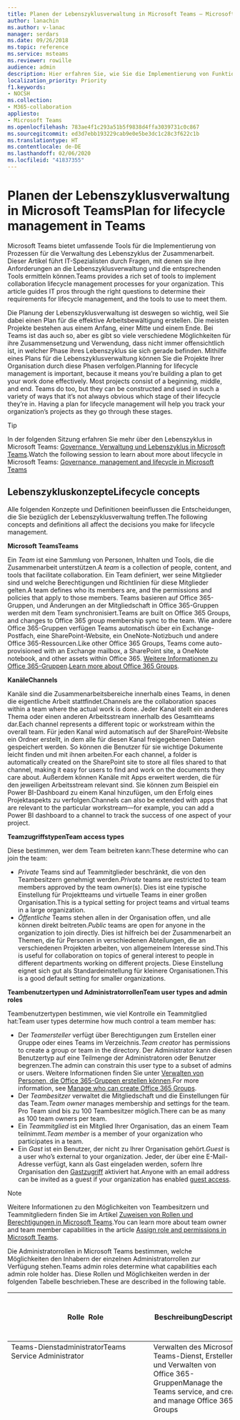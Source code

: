 ```yaml
---
title: Planen der Lebenszyklusverwaltung in Microsoft Teams – Microsoft Teams
author: lanachin
ms.author: v-lanac
manager: serdars
ms.date: 09/26/2018
ms.topic: reference
ms.service: msteams
ms.reviewer: rowille
audience: admin
description: Hier erfahren Sie, wie Sie die Implementierung von Funktionen für die Lebenszyklusverwaltung in Microsoft Teams planen.
localization_priority: Priority
f1.keywords:
- NOCSH
ms.collection:
- M365-collaboration
appliesto:
- Microsoft Teams
ms.openlocfilehash: 783ae4f1c293a51b5f9838d4ffa3039731c0c867
ms.sourcegitcommit: ed3d7ebb193229cab9e0e5be3dc1c28c3f622c1b
ms.translationtype: HT
ms.contentlocale: de-DE
ms.lasthandoff: 02/06/2020
ms.locfileid: "41837355"
---
```

# <a name="plan-for-lifecycle-management-in-teams"></a><span data-ttu-id="34244-103">Planen der Lebenszyklusverwaltung in Microsoft Teams</span><span class="sxs-lookup"><span data-stu-id="34244-103">Plan for lifecycle management in Teams</span></span>

<span data-ttu-id="34244-p101">Microsoft Teams bietet umfassende Tools für die Implementierung von Prozessen für die Verwaltung des Lebenszyklus der Zusammenarbeit. Dieser Artikel führt IT-Spezialisten durch Fragen, mit denen sie ihre Anforderungen an die Lebenszyklusverwaltung und die entsprechenden Tools ermitteln können.</span><span class="sxs-lookup"><span data-stu-id="34244-p101">Teams provides a rich set of tools to implement collaboration lifecycle management processes for your organization. This article guides IT pros through the right questions to determine their requirements for lifecycle management, and the tools to use to meet them.</span></span> 

<span data-ttu-id="34244-p102">Die Planung der Lebenszyklusverwaltung ist deswegen so wichtig, weil Sie dabei einen Plan für die effektive Arbeitsbewältigung erstellen. Die meisten Projekte bestehen aus einem Anfang, einer Mitte und einem Ende. Bei Teams ist das auch so, aber es gibt so viele verschiedene Möglichkeiten für ihre Zusammensetzung und Verwendung, dass nicht immer offensichtlich ist, in welcher Phase ihres Lebenszyklus sie sich gerade befinden. Mithilfe eines Plans für die Lebenszyklusverwaltung können Sie die Projekte Ihrer Organisation durch diese Phasen verfolgen.</span><span class="sxs-lookup"><span data-stu-id="34244-p102">Planning for lifecycle management is important, because it means you’re building a plan to get your work done effectively. Most projects consist of a beginning, middle, and end. Teams do too, but they can be constructed and used in such a variety of ways that it’s not always obvious which stage of their lifecycle they’re in. Having a plan for lifecycle management will help you track your organization’s projects as they go through these stages.</span></span>

> [!Tip]
> <span data-ttu-id="34244-110">In der folgenden Sitzung erfahren Sie mehr über den Lebenszyklus in Microsoft Teams: [Governance, Verwaltung und Lebenszyklus in Microsoft Teams](https://aka.ms/teams-governance).</span><span class="sxs-lookup"><span data-stu-id="34244-110">Watch the following session to learn about more about lifecycle in Microsoft Teams: [Governance, management and lifecycle in Microsoft Teams](https://aka.ms/teams-governance)</span></span>


## <a name="lifecycle-concepts"></a><span data-ttu-id="34244-111">Lebenszykluskonzepte</span><span class="sxs-lookup"><span data-stu-id="34244-111">Lifecycle concepts</span></span>

<span data-ttu-id="34244-112">Alle folgenden Konzepte und Definitionen beeinflussen die Entscheidungen, die Sie bezüglich der Lebenszyklusverwaltung treffen.</span><span class="sxs-lookup"><span data-stu-id="34244-112">The following concepts and definitions all affect the decisions you make for lifecycle management.</span></span>

<span data-ttu-id="34244-113">**Microsoft Teams**</span><span class="sxs-lookup"><span data-stu-id="34244-113">**Teams**</span></span>

<span data-ttu-id="34244-114">Ein _Team_ ist eine Sammlung von Personen, Inhalten und Tools, die die Zusammenarbeit unterstützen.</span><span class="sxs-lookup"><span data-stu-id="34244-114">A _team_ is a collection of people, content, and tools that facilitate collaboration.</span></span> <span data-ttu-id="34244-115">Ein Team definiert, wer seine Mitglieder sind und welche Berechtigungen und Richtlinien für diese Mitglieder gelten.</span><span class="sxs-lookup"><span data-stu-id="34244-115">A team defines who its members are, and the permissions and policies that apply to those members.</span></span> <span data-ttu-id="34244-116">Teams basieren auf Office 365-Gruppen, und Änderungen an der Mitgliedschaft in Office 365-Gruppen werden mit dem Team synchronisiert.</span><span class="sxs-lookup"><span data-stu-id="34244-116">Teams are built on Office 365 Groups, and changes to Office 365 group membership sync to the team.</span></span> <span data-ttu-id="34244-117">Wie andere Office 365-Gruppen verfügen Teams automatisch über ein Exchange-Postfach, eine SharePoint-Website, ein OneNote-Notizbuch und andere Office 365-Ressourcen.</span><span class="sxs-lookup"><span data-stu-id="34244-117">Like other Office 365 Groups, Teams come auto-provisioned with an Exchange mailbox, a SharePoint site, a OneNote notebook, and other assets within Office 365.</span></span> <span data-ttu-id="34244-118">[Weitere Informationen zu Office 365-Gruppen](https://support.office.com/article/Learn-about-Office-365-groups-b565caa1-5c40-40ef-9915-60fdb2d97fa2).</span><span class="sxs-lookup"><span data-stu-id="34244-118">[Learn more about Office 365 Groups](https://support.office.com/article/Learn-about-Office-365-groups-b565caa1-5c40-40ef-9915-60fdb2d97fa2).</span></span>

<span data-ttu-id="34244-119">**Kanäle**</span><span class="sxs-lookup"><span data-stu-id="34244-119">**Channels**</span></span>

<span data-ttu-id="34244-120">Kanäle sind die Zusammenarbeitsbereiche innerhalb eines Teams, in denen die eigentliche Arbeit stattfindet.</span><span class="sxs-lookup"><span data-stu-id="34244-120">Channels are the collaboration spaces within a team where the actual work is done.</span></span> <span data-ttu-id="34244-121">Jeder Kanal stellt ein anderes Thema oder einen anderen Arbeitsstream innerhalb des Gesamtteams dar.</span><span class="sxs-lookup"><span data-stu-id="34244-121">Each channel represents a different topic or workstream within the overall team.</span></span> <span data-ttu-id="34244-122">Für jeden Kanal wird automatisch auf der SharePoint-Website ein Ordner erstellt, in dem alle für diesen Kanal freigegebenen Dateien gespeichert werden. So können die Benutzer für sie wichtige Dokumente leicht finden und mit ihnen arbeiten.</span><span class="sxs-lookup"><span data-stu-id="34244-122">For each channel, a folder is automatically created on the SharePoint site to store all files shared to that channel, making it easy for users to find and work on the documents they care about.</span></span> <span data-ttu-id="34244-123">Außerdem können Kanäle mit Apps erweitert werden, die für den jeweiligen Arbeitsstream relevant sind. Sie können zum Beispiel ein Power BI-Dashboard zu einem Kanal hinzufügen, um den Erfolg eines Projektaspekts zu verfolgen.</span><span class="sxs-lookup"><span data-stu-id="34244-123">Channels can also be extended with apps that are relevant to the particular workstream—for example, you can add a Power BI dashboard to a channel to track the success of one aspect of your project.</span></span>

<span data-ttu-id="34244-124">**Teamzugriffstypen**</span><span class="sxs-lookup"><span data-stu-id="34244-124">**Team access types**</span></span>

<span data-ttu-id="34244-125">Diese bestimmen, wer dem Team beitreten kann:</span><span class="sxs-lookup"><span data-stu-id="34244-125">These determine who can join the team:</span></span>

-   <span data-ttu-id="34244-126">_Private_ Teams sind auf Teammitglieder beschränkt, die von den Teambesitzern genehmigt werden.</span><span class="sxs-lookup"><span data-stu-id="34244-126">_Private_ teams are restricted to team members approved by the team owner(s).</span></span> <span data-ttu-id="34244-127">Dies ist eine typische Einstellung für Projektteams und virtuelle Teams in einer großen Organisation.</span><span class="sxs-lookup"><span data-stu-id="34244-127">This is a typical setting for project teams and virtual teams in a large organization.</span></span>
-   <span data-ttu-id="34244-128">_Öffentliche_ Teams stehen allen in der Organisation offen, und alle können direkt beitreten.</span><span class="sxs-lookup"><span data-stu-id="34244-128">_Public_ teams are open for anyone in the organization to join directly.</span></span> <span data-ttu-id="34244-129">Dies ist hilfreich bei der Zusammenarbeit an Themen, die für Personen in verschiedenen Abteilungen, die an verschiedenen Projekten arbeiten, von allgemeinem Interesse sind.</span><span class="sxs-lookup"><span data-stu-id="34244-129">This is useful for collaboration on topics of general interest to people in different departments working on different projects.</span></span> <span data-ttu-id="34244-130">Diese Einstellung eignet sich gut als Standardeinstellung für kleinere Organisationen.</span><span class="sxs-lookup"><span data-stu-id="34244-130">This is a good default setting for smaller organizations.</span></span>

<span data-ttu-id="34244-131">**Teambenutzertypen und Administratorrollen**</span><span class="sxs-lookup"><span data-stu-id="34244-131">**Team user types and admin roles**</span></span> 

<span data-ttu-id="34244-132">Teambenutzertypen bestimmen, wie viel Kontrolle ein Teammitglied hat:</span><span class="sxs-lookup"><span data-stu-id="34244-132">Team user types determine how much control a team member has:</span></span>

-   <span data-ttu-id="34244-133">Der _Teamersteller_ verfügt über Berechtigungen zum Erstellen einer Gruppe oder eines Teams im Verzeichnis.</span><span class="sxs-lookup"><span data-stu-id="34244-133">_Team creator_ has permissions to create a group or team in the directory.</span></span> <span data-ttu-id="34244-134">Der Administrator kann diesen Benutzertyp auf eine Teilmenge der Administratoren oder Benutzer begrenzen.</span><span class="sxs-lookup"><span data-stu-id="34244-134">The admin can constrain this user type to a subset of admins or users.</span></span> <span data-ttu-id="34244-135">Weitere Informationen finden Sie unter [Verwalten von Personen, die Office 365-Gruppen erstellen können](https://support.office.com/article/Manage-who-can-create-Office-365-Groups-4c46c8cb-17d0-44b5-9776-005fced8e618).</span><span class="sxs-lookup"><span data-stu-id="34244-135">For more information, see [Manage who can create Office 365 Groups](https://support.office.com/article/Manage-who-can-create-Office-365-Groups-4c46c8cb-17d0-44b5-9776-005fced8e618).</span></span> 
-   <span data-ttu-id="34244-136">Der _Teambesitzer_ verwaltet die Mitgliedschaft und die Einstellungen für das Team.</span><span class="sxs-lookup"><span data-stu-id="34244-136">_Team owner_ manages membership and settings for the team.</span></span> <span data-ttu-id="34244-137">Pro Team sind bis zu 100 Teambesitzer möglich.</span><span class="sxs-lookup"><span data-stu-id="34244-137">There can be as many as 100 team owners per team.</span></span>
-   <span data-ttu-id="34244-138">Ein _Teammitglied_ ist ein Mitglied Ihrer Organisation, das an einem Team teilnimmt.</span><span class="sxs-lookup"><span data-stu-id="34244-138">_Team member_ is a member of your organization who participates in a team.</span></span>
-   <span data-ttu-id="34244-139">Ein _Gast_ ist ein Benutzer, der nicht zu Ihrer Organisation gehört.</span><span class="sxs-lookup"><span data-stu-id="34244-139">_Guest_ is a user who’s external to your organization.</span></span> <span data-ttu-id="34244-140">Jeder, der über eine E-Mail-Adresse verfügt, kann als Gast eingeladen werden, sofern Ihre Organisation den [Gastzugriff](guest-access.md) aktiviert hat.</span><span class="sxs-lookup"><span data-stu-id="34244-140">Anyone with an email address can be invited as a guest if your organization has enabled [guest access](guest-access.md).</span></span>

> [!Note]
> <span data-ttu-id="34244-141">Weitere Informationen zu den Möglichkeiten von Teambesitzern und Teammitgliedern finden Sie im Artikel [Zuweisen von Rollen und Berechtigungen in Microsoft Teams](assign-roles-permissions.md).</span><span class="sxs-lookup"><span data-stu-id="34244-141">You can learn more about team owner and team member capabilities in the article [Assign role and permissions in Microsoft Teams](assign-roles-permissions.md).</span></span>

<span data-ttu-id="34244-142">Die Administratorrollen in Microsoft Teams bestimmen, welche Möglichkeiten den Inhabern der einzelnen Administratorrollen zur Verfügung stehen.</span><span class="sxs-lookup"><span data-stu-id="34244-142">Teams admin roles determine what capabilities each admin role holder has.</span></span> <span data-ttu-id="34244-143">Diese Rollen und Möglichkeiten werden in der folgenden Tabelle beschrieben.</span><span class="sxs-lookup"><span data-stu-id="34244-143">These are described in the following table.</span></span>

<table>
 <thead>
  <tr>
    <th width="0.5%"></th>
    <th width="15.5%"><span data-ttu-id="34244-144">Rolle&nbsp;&nbsp;</span><span class="sxs-lookup"><span data-stu-id="34244-144">Role&nbsp;&nbsp;</span></span></th>
    <th width="25%"><span data-ttu-id="34244-145">Beschreibung</span><span class="sxs-lookup"><span data-stu-id="34244-145">Description</span></span></th>
    <th width="60%"><span data-ttu-id="34244-146">Kann die folgenden Tasks ausführen und Tools wie beschrieben verwenden</span><span class="sxs-lookup"><span data-stu-id="34244-146">Can do the following tasks, using tools as noted</span></span></th>
  </tr>
</thead>
<tbody>
   <tr>
    <td valign="top" colspan="2"><span data-ttu-id="34244-147">Teams-Dienstadministrator</span><span class="sxs-lookup"><span data-stu-id="34244-147">Teams Service Administrator</span></span></td>
    <td valign="top"><span data-ttu-id="34244-148">Verwalten des Microsoft Teams-Dienst, Erstellen und Verwalten von Office 365-Gruppen</span><span class="sxs-lookup"><span data-stu-id="34244-148">Manage the Teams service, and create and manage Office 365 Groups</span></span></td>
    <td valign="top"><span data-ttu-id="34244-149">Verwalten von Besprechungen einschließlich Besprechungsrichtlinien, Konfigurationen und Konferenzbrücken<sup>1</sup></span><span class="sxs-lookup"><span data-stu-id="34244-149">Manage meetings, including meeting policies, configurations, and conference bridges<sup>1</sup></span></span><br><br><span data-ttu-id="34244-150">Verwalten der VoIP-Funktionen einschließlich Anrufrichtlinien, Telefonnummernbestand und -zuweisung, Anrufwarteschleifen und automatischen Telefonzentralen<sup>1</sup></span><span class="sxs-lookup"><span data-stu-id="34244-150">Manage voice, including calling policies, phone number inventory and assignment, call queues, and auto attendants<sup>1</sup></span></span><br><br><span data-ttu-id="34244-151">Verwalten von Messaging einschließlich Messagingrichtlinien<sup>1</sup></span><span class="sxs-lookup"><span data-stu-id="34244-151">Manage messaging, including messaging policies<sup>1</sup></span></span><br><br><span data-ttu-id="34244-152">Verwalten aller organisationsweiten Einstellungen einschließlich Partnerverbund, Microsoft Teams-Upgrade und Einstellungen des Microsoft Teams-Clients<sup>1</sup></span><span class="sxs-lookup"><span data-stu-id="34244-152">Manage all org-wide settings, including federation, Teams upgrade, and Teams client settings<sup>1</sup></span></span><br><br><span data-ttu-id="34244-153">Verwalten der Teams in der Organisation und der zugehörigen Einstellungen einschließlich der Mitgliedschaft<sup>2</sup></span><span class="sxs-lookup"><span data-stu-id="34244-153">Manage the teams in the organization and their associated settings, including membership<sup>2</sup></span></span><br><br><span data-ttu-id="34244-154">Anzeigen von Benutzerprofilseiten und Ausführen einer Problembehandlung für Probleme von Benutzern mit der Anrufqualität mithilfe erweiterter Problembehandlungstools<sup>3</sup></span><span class="sxs-lookup"><span data-stu-id="34244-154">View the user profile page and troubleshoot user call quality problems by using advanced troubleshooting toolset<sup>3</sup></span></span></td>
</tr>
<tr>
<td valign="top" colspan="2"><span data-ttu-id="34244-155">Teams-Kommunikationsadministrator</span><span class="sxs-lookup"><span data-stu-id="34244-155">Teams Communications Administrator</span></span></td>
<td valign="top"><span data-ttu-id="34244-156">Verwalten von Anruf- und Besprechungsfunktionen innerhalb des Microsoft Teams-Diensts</span><span class="sxs-lookup"><span data-stu-id="34244-156">Manage calling and meetings features within the Microsoft Teams service</span></span></td>
<td valign="top"><span data-ttu-id="34244-157">Verwalten von Besprechungen einschließlich Besprechungsrichtlinien, Konfigurationen und Konferenzbrücken<sup>1</sup></span><span class="sxs-lookup"><span data-stu-id="34244-157">Manage meetings, including meeting policies, configurations, and conference bridges<sup>1</sup></span></span><br><br><span data-ttu-id="34244-158">Verwalten der VoIP-Funktionen einschließlich Anrufrichtlinien, Telefonnummernbestand und -zuweisung, Anrufwarteschleifen und automatischen Telefonzentralen<sup>1</sup></span><span class="sxs-lookup"><span data-stu-id="34244-158">Manage voice, including calling policies, phone number inventory and assignment, call queues, and auto attendants<sup>1</sup></span></span><br><br><span data-ttu-id="34244-159">Anzeigen von Benutzerprofilseiten und Ausführen einer Problembehandlung für Probleme von Benutzern mit der Anrufqualität mithilfe erweiterter Problembehandlungstools<sup>1</sup></span><span class="sxs-lookup"><span data-stu-id="34244-159">View user profile page and troubleshoot user call quality problems using advanced troubleshooting toolset<sup>1</sup></span></span></td>
</tr>
<tr>
<td valign="top" colspan="2"><span data-ttu-id="34244-160">Teams-Kommunikationsspezialist</span><span class="sxs-lookup"><span data-stu-id="34244-160">Teams Communications Specialist</span></span></td>
<td valign="top"><span data-ttu-id="34244-161">Ausführen einer Problembehandlung für Kommunikationsprobleme innerhalb von Microsoft Teams mithilfe von Standardtools</span><span class="sxs-lookup"><span data-stu-id="34244-161">Troubleshoot communications issues within Teams by using basic tools</span></span></td>
<td valign="top"><span data-ttu-id="34244-162">Zugreifen auf Benutzerprofilseiten, um mit der Anrufanalyse eine Problembehandlung für Anrufe auszuführen.</span><span class="sxs-lookup"><span data-stu-id="34244-162">Access to the user profile page for troubleshooting calls in Call Analytics.</span></span> <span data-ttu-id="34244-163">Kann nur Benutzerinformationen für den gesuchten Benutzer anzeigen.<sup>3</sup></span><span class="sxs-lookup"><span data-stu-id="34244-163">Can only view user information for the specific user being searched for.<sup>3</sup></span></span></td>
</tr>
<tr>
<td valign="top" colspan="2"><span data-ttu-id="34244-164">Teams-Kommunikationssupporttechniker</span><span class="sxs-lookup"><span data-stu-id="34244-164">Teams Communications Support Engineer</span></span></td>
<td valign="top"><span data-ttu-id="34244-165">Ausführen einer Problembehandlung für Kommunikationsprobleme innerhalb von Microsoft Teams mithilfe erweiterter Tools</span><span class="sxs-lookup"><span data-stu-id="34244-165">Troubleshoot communications issues within Teams by using advanced tools</span></span></td>
<td valign="top"><span data-ttu-id="34244-166">Zugreifen auf Benutzerprofilseiten, um mit der Anrufanalyse eine Problembehandlung für Anrufe auszuführen.</span><span class="sxs-lookup"><span data-stu-id="34244-166">Access to the user profile page for troubleshooting calls in Call Analytics.</span></span> <span data-ttu-id="34244-167">Kann sämtliche Informationen in Anrufdatensätzen anzeigen.<sup>3</sup></span><span class="sxs-lookup"><span data-stu-id="34244-167">Can view the full call record information.<sup>3</sup></span></span></td>
</tr>
<tr>
</tbody>
<tfoot>
<tr><td align="right"><span data-ttu-id="34244-168"><sup>1</sup></span><span class="sxs-lookup"><span data-stu-id="34244-168"><sup>1</sup></span></span></td><td colspan="3"><span data-ttu-id="34244-169"><a href="https://docs.microsoft.com/office365/enterprise/powershell/manage-skype-for-business-online-with-office-365-powershell
">PowerShell – Skype for Business-Modul</a> oder <a href="https://docs.microsoft.com/microsoftteams/manage-teams-skypeforbusiness-admin-center">Admin Center für Microsoft Teams</a></span><span class="sxs-lookup"><span data-stu-id="34244-169"><a href="https://docs.microsoft.com/office365/enterprise/powershell/manage-skype-for-business-online-with-office-365-powershell
">PowerShell—Skype for Business module</a> or <a href="https://docs.microsoft.com/microsoftteams/manage-teams-skypeforbusiness-admin-center">Microsoft Teams admin center</a></span></span></td></tr>
<tr><td align="right"><span data-ttu-id="34244-170"><sup>2</sup></span><span class="sxs-lookup"><span data-stu-id="34244-170"><sup>2</sup></span></span></td><td colspan="3"><span data-ttu-id="34244-171"><a href="https://www.powershellgallery.com/packages/MicrosoftTeams/0.9.3">PowerShell – Microsoft Teams-Modul</a> oder <a href="https://docs.microsoft.com/microsoftteams/manage-teams-skypeforbusiness-admin-center">Admin Center für Microsoft Teams</a></span><span class="sxs-lookup"><span data-stu-id="34244-171"><a href="https://www.powershellgallery.com/packages/MicrosoftTeams/0.9.3">PowerShell—Microsoft Teams module</a> or <a href="https://docs.microsoft.com/microsoftteams/manage-teams-skypeforbusiness-admin-center">Microsoft Teams admin center</a></span></span></td></tr>
<tr><td align="right"><span data-ttu-id="34244-172"><sup>3</sup></span><span class="sxs-lookup"><span data-stu-id="34244-172"><sup>3</sup></span></span></td><td colspan="3"><span data-ttu-id="34244-173">Nur <a href="https://docs.microsoft.com/microsoftteams/manage-teams-skypeforbusiness-admin-center">Admin Center für Microsoft Teams</a></span><span class="sxs-lookup"><span data-stu-id="34244-173"><a href="https://docs.microsoft.com/microsoftteams/manage-teams-skypeforbusiness-admin-center">Microsoft Teams admin center</a> only</span></span></td>
</tr>
</tfoot>
</table>


## <a name="it-decisions-to-make-before-getting-started"></a><span data-ttu-id="34244-174">Im Vorfeld zu treffende IT-Entscheidungen</span><span class="sxs-lookup"><span data-stu-id="34244-174">IT decisions to make before getting started</span></span>

<span data-ttu-id="34244-175">Bevor Sie Microsoft Teams in Ihrer Organisation einführen, sollten Sie Governancerichtlinien implementieren, die die Organisation für notwendig befunden hat.</span><span class="sxs-lookup"><span data-stu-id="34244-175">Before you roll Teams out to your organization, implement any governance policies that your organization has decided it requires.</span></span> <span data-ttu-id="34244-176">Dazu können Dinge gehören wie Benennungskonventionen, Ablaufrichtlinien, Aufbewahrungsrichtlinien und vieles mehr.</span><span class="sxs-lookup"><span data-stu-id="34244-176">These can include items like naming conventions, expiration policies, retention policies, and more.</span></span> <span data-ttu-id="34244-177">Generell ist es viel einfacher, diese Anforderungen zu implementieren, bevor Sie die Bereitstellung für die gesamte Organisation skalieren.</span><span class="sxs-lookup"><span data-stu-id="34244-177">Generally speaking, it’s much easier to implement these requirements prior to scaling your deployment across your organization.</span></span>

<span data-ttu-id="34244-178">Weitere Informationen finden Sie unter [Planen der Governance in Microsoft Teams](plan-teams-governance.md).</span><span class="sxs-lookup"><span data-stu-id="34244-178">For more information, see [Plan for governance in Teams](plan-teams-governance.md).</span></span>

## <a name="teams-lifecycle-stages"></a><span data-ttu-id="34244-179">Lebenszyklusphasen von Teams</span><span class="sxs-lookup"><span data-stu-id="34244-179">Teams lifecycle stages</span></span>

<span data-ttu-id="34244-180">Allgemein ausgedrückt hat ein Team einen Zweck, der einem Projekt oder der Erreichung eines Ziels entspricht.</span><span class="sxs-lookup"><span data-stu-id="34244-180">Generally speaking, a team has a purpose that’s aligned with a project or accomplishing a goal.</span></span> <span data-ttu-id="34244-181">Auch wenn ein Team auf der Grundlage gemeinsamer Interessen gebildet wurde, wird sich die Teammitgliedschaft wahrscheinlich im Lauf der Zeit ändern. Möglicherweise kommt die Diskussion zum Erliegen, nur um in einem anderen Team auf etwas andere Weise wieder aufzuleben.</span><span class="sxs-lookup"><span data-stu-id="34244-181">Even if a team was formed based on a shared interest, the team membership will probably change over time and the discussion might grow stale—only to surface again in a slightly different way in a different team.</span></span>

<span data-ttu-id="34244-182">Jedes Team hat einen Anfang, das heißt die Phase, in der das Team erstellt wird und die Kanäle eingerichtet werden. Außerdem hat es eine Mitte, das heißt die Phase, in der das Team genutzt wird und die Zusammenarbeit dem Rhythmus des Workflows entspricht. Manchmal gibt es auch ein Ende, das heißt die Phase, in der das Team seinen Zweck erfüllt hat und nicht mehr benötigt wird.</span><span class="sxs-lookup"><span data-stu-id="34244-182">Each team has a beginning, when the team is created and the channels are set up; a middle, when the team is used and collaboration occurs to match the rhythm of the workflow; and—sometimes—an end, when the team has completed its purpose and reached the end of its useful life.</span></span> 

<span data-ttu-id="34244-183">Weitere Informationen finden Sie unter [Verwalten von Teams im Admin Center für Microsoft Teams](manage-teams-in-modern-portal.md).</span><span class="sxs-lookup"><span data-stu-id="34244-183">For more information, see [Manage teams in the Microsoft Teams admin center](manage-teams-in-modern-portal.md).</span></span>

### <a name="stage-1-beginning"></a><span data-ttu-id="34244-184">Phase 1: Anfang</span><span class="sxs-lookup"><span data-stu-id="34244-184">Stage 1: Beginning</span></span>

#### <a name="create-the-team"></a><span data-ttu-id="34244-185">Erstellen des Teams</span><span class="sxs-lookup"><span data-stu-id="34244-185">Create the team</span></span>

<span data-ttu-id="34244-186">Der erste Schritt besteht darin, das Ziel des Teams zu definieren. (Dabei kann es um Geschäftsprozesse, die Organisationsstruktur oder Projekte gehen oder einfach um die Schaffung eines offenen, unstrukturierten Hubs für Zusammenarbeit.)</span><span class="sxs-lookup"><span data-stu-id="34244-186">The first step is to define the goal of the team (which can range from business processes to org structure to projects, or simply creating an open, unstructured collaboration hub).</span></span> <span data-ttu-id="34244-187">Die Definition des Teamziels geht Hand in Hand mit dem Identifizieren der richtigen Personen.</span><span class="sxs-lookup"><span data-stu-id="34244-187">Defining the team goal goes hand in hand with identifying the right people.</span></span> <span data-ttu-id="34244-188">Soweit möglich ist es eine gute Idee, die offene Zusammenarbeit zu fördern, indem Sie eine breite Mitgliedschaft anstreben.</span><span class="sxs-lookup"><span data-stu-id="34244-188">As far as practicable, it’s a good idea to foster open collaboration by aiming for broad membership.</span></span> 

<span data-ttu-id="34244-189">Teambesitzer können Teammitglieder einladen, das Teambild und die Teambeschreibung festlegen sowie Berechtigungen für einzelne Mitglieder festlegen.</span><span class="sxs-lookup"><span data-stu-id="34244-189">Team owners invite team members, set the team picture and description, and can set permissions for individual members.</span></span> 

> [!Tip]
>  <span data-ttu-id="34244-190">Im Idealfall identifizieren Sie mindestens zwei Teambesitzer, um Abwesenheiten oder Umbesetzungen zu berücksichtigen.</span><span class="sxs-lookup"><span data-stu-id="34244-190">It’s optimal to identify at least two team owners, to account for absence or reassignment.</span></span>

#### <a name="team-origins"></a><span data-ttu-id="34244-191">Teamursprünge</span><span class="sxs-lookup"><span data-stu-id="34244-191">Team origins</span></span>

<span data-ttu-id="34244-192">Teams können durch verschiedene Methoden entstehen. Beispiele:</span><span class="sxs-lookup"><span data-stu-id="34244-192">Teams can originate from a variety of methods, including:</span></span>

-   <span data-ttu-id="34244-193">Erstellen Sie das Team von Grund auf.</span><span class="sxs-lookup"><span data-stu-id="34244-193">Create the team from scratch.</span></span> <span data-ttu-id="34244-194">Fügen Sie Mitglieder hinzu, indem Sie einzelne E-Mail-Aliase oder Benutzernamen verwenden oder eine Verteilerliste erweitern.</span><span class="sxs-lookup"><span data-stu-id="34244-194">Add members by using individual email aliases or usernames, or expand a distribution list.</span></span>
-   <span data-ttu-id="34244-195">Erstellen Sie das Team aus einem vorhandenen Team, dessen Kanalkonfiguration und App-Konfigurationen Sie als Vorlage verwenden.</span><span class="sxs-lookup"><span data-stu-id="34244-195">Create the team from an existing team, and use its channel configuration and any app configuration as a template.</span></span> <span data-ttu-id="34244-196">Optional können Sie auch die Mitgliederliste dieses Teams verwenden.</span><span class="sxs-lookup"><span data-stu-id="34244-196">You can optionally also use its membership list.</span></span>
-   <span data-ttu-id="34244-197">Fügen Sie ein Team zu einer vorhandenen Office 365-Gruppe hinzu. Damit erhält das Team auch Zugriff auf das zugehörige Postfach und die entsprechende SharePoint-Website.</span><span class="sxs-lookup"><span data-stu-id="34244-197">Add a team to an existing Office 365 Group, which also gives the team access to its mailbox and SharePoint site.</span></span>
-   <span data-ttu-id="34244-198">Verwenden Sie zum Erstellen von Teams die Teams-APIs für Microsoft Graph oder PowerShell-Cmdlets.</span><span class="sxs-lookup"><span data-stu-id="34244-198">Use the Microsoft Graph Teams APIs or PowerShell cmdlets to create teams.</span></span> <span data-ttu-id="34244-199">Die APIs können programmgesteuert Teams auf der Grundlage von Attributen des globalen Adressbuchs (wie zum Beispiel Region oder Abteilung) oder von Geschäftsprozessen (z. B. Kundenverpflichtungen oder Kurslisten) erstellen.</span><span class="sxs-lookup"><span data-stu-id="34244-199">The APIs can programmatically create teams based on Global Address Book attributes (such as region or department) or business processes (client engagements or classroom rosters, for example).</span></span>

<span data-ttu-id="34244-200">Unter den folgenden Links finden Sie weitere Informationen zum Organisieren Ihrer Teams:</span><span class="sxs-lookup"><span data-stu-id="34244-200">Use these links to get more information about organizing your teams:</span></span>

-   [<span data-ttu-id="34244-201">Bewährte Methoden zum Organisieren von Teams in Microsoft Teams</span><span class="sxs-lookup"><span data-stu-id="34244-201">Best practices for organizing teams in Teams</span></span>](best-practices-organizing.md)
-   [<span data-ttu-id="34244-202">Bereitstellen von Chat, Teams, Kanälen und Apps</span><span class="sxs-lookup"><span data-stu-id="34244-202">Deploy chat, teams, channels, & apps</span></span>](deploy-chat-teams-channels-microsoft-teams-landing-page.md)
-   [<span data-ttu-id="34244-203">Bereitstellen von Besprechungen und Konferenzen</span><span class="sxs-lookup"><span data-stu-id="34244-203">Deploy meetings & conferencing</span></span>](deploy-meetings-microsoft-teams-landing-page.md)
-   [<span data-ttu-id="34244-204">Bereitstellen von Cloud Voice</span><span class="sxs-lookup"><span data-stu-id="34244-204">Deploy cloud voice</span></span>](cloud-voice-landing-page.md)


|    |     |
|-----------|------------|
| ![Ein Symbol mit Entscheidungspunkten](media/audio_conferencing_image7.png) <br/><span data-ttu-id="34244-206">Entscheidungspunkte</span><span class="sxs-lookup"><span data-stu-id="34244-206">Decision points</span></span>|<ul><li><span data-ttu-id="34244-207">Was ist der Zweck des Teams?</span><span class="sxs-lookup"><span data-stu-id="34244-207">What’s the purpose of the team?</span></span></li><li><span data-ttu-id="34244-208">Wer gehört zum Team?</span><span class="sxs-lookup"><span data-stu-id="34244-208">Who belongs on the team?</span></span></li><li><span data-ttu-id="34244-209">Soll das Team privat oder öffentlich sein?</span><span class="sxs-lookup"><span data-stu-id="34244-209">Will the team be private or public?</span></span></li><li><span data-ttu-id="34244-210">Können neue Mitglieder sich selbst hinzufügen, oder werden sie von Teambesitzern hinzugefügt?</span><span class="sxs-lookup"><span data-stu-id="34244-210">Can new members add themselves or do team owners add them?</span></span></li><li><span data-ttu-id="34244-211">Wer soll über Berechtigungen zum Erstellen von Kanälen oder Hinzufügen von Registerkarten, Bots und Connectors verfügen?</span><span class="sxs-lookup"><span data-stu-id="34244-211">Who will have permissions to create channels or add tabs, bots, and connectors?</span></span></li></ul> |
| ![Ein Symbol, das die nächsten Schritte darstellt](media/audio_conferencing_image9.png)<br/><span data-ttu-id="34244-213">Nächste Schritte</span><span class="sxs-lookup"><span data-stu-id="34244-213">Next steps</span></span>|<ul><li><span data-ttu-id="34244-214">Erstellen Sie das Team.</span><span class="sxs-lookup"><span data-stu-id="34244-214">Create the team.</span></span></li><li><span data-ttu-id="34244-215">Planen Sie Kanäle.</span><span class="sxs-lookup"><span data-stu-id="34244-215">Plan for channels.</span></span></li></ul>|


#### <a name="set-up-channels"></a><span data-ttu-id="34244-216">Einrichten von Kanälen</span><span class="sxs-lookup"><span data-stu-id="34244-216">Set up channels</span></span>

<span data-ttu-id="34244-217">Alle Teambesitzer oder Mitglieder mit entsprechenden Berechtigungen können Kanäle in einem Team erstellen.</span><span class="sxs-lookup"><span data-stu-id="34244-217">Any team owner or member with appropriate permissions can create channels in a team.</span></span> <span data-ttu-id="34244-218">Wichtig ist, das Ziel des jeweiligen Kanals zu berücksichtigen. Möglich sind unter anderem die Zusammenarbeit an Projekten, Diskussionen über bestimmte Themen oder Bereiche von gemeinsamem Interesse.</span><span class="sxs-lookup"><span data-stu-id="34244-218">It’s important to consider the goal of each channel—options include collaboration around projects, discussions of topics, or areas of common interest.</span></span> <span data-ttu-id="34244-219">Standardmäßig verfügt jedes Team über den Kanal „Allgemein“. Die meisten Teams benötigen mehr Kanäle, die von Mitgliedern erstellt werden.</span><span class="sxs-lookup"><span data-stu-id="34244-219">By default, every team includes a General channel; most teams need more than this, and members will create additional channels.</span></span> <span data-ttu-id="34244-220">Wahrscheinlich wird die Anzahl der Kanäle organisch wachsen, wenn sich neue Themen oder Projekte ergeben, und möglicherweise entwachsen die Diskussionen dem Kanal, in dem sie begonnen haben.</span><span class="sxs-lookup"><span data-stu-id="34244-220">It’s likely that the set of channels will grow organically as new topics or projects arise, and discussions might outgrow the channel they began in.</span></span>

<span data-ttu-id="34244-221">Der Kanalbesitzer kann das Interesse wecken, indem er eine Willkommensnachricht veröffentlicht, relevante Dokumente in die Registerkarte **Dateien** hochlädt oder Registerkarten zu Connectors im Kanal hinzufügt.</span><span class="sxs-lookup"><span data-stu-id="34244-221">To spark interest, the channel owner can post a welcome message, upload relevant documents to the **Files** tab, or add tabs or connectors to the channel.</span></span> <span data-ttu-id="34244-222">Außerdem legt der Besitzer die Kanalbeschreibung fest, und er kann wichtige Kanäle automatisch als Favoriten festlegen, damit sie für alle Teammitglieder aufgelistet werden.</span><span class="sxs-lookup"><span data-stu-id="34244-222">The owner also sets the channel description, and can “auto-favorite” important channels so they’re listed by default for all team members.</span></span>

|    |     |
|-----------|------------|
| ![Ein Symbol mit Entscheidungspunkten](media/audio_conferencing_image7.png) <br/><span data-ttu-id="34244-224">Entscheidungspunkte</span><span class="sxs-lookup"><span data-stu-id="34244-224">Decision points</span></span>|<ul><li><span data-ttu-id="34244-225">Welche Kanäle werden anfangs zum Team hinzugefügt?</span><span class="sxs-lookup"><span data-stu-id="34244-225">What initial channels will be added to the team?</span></span></li><li><span data-ttu-id="34244-226">Welche Anleitungen werden gegebenenfalls zum Hinzufügen neuer Kanäle bereitgestellt?</span><span class="sxs-lookup"><span data-stu-id="34244-226">What guidance, if any, will be provided for adding new channels?</span></span> <span data-ttu-id="34244-227">(Nach welchen Kriterien sollen Kanäle eingerichtet werden: Projekte, Themen, andere Kriterien?)</span><span class="sxs-lookup"><span data-stu-id="34244-227">(Will they be set up by project, by topic, or ...?)</span></span></li></ul> |
| ![Ein Symbol, das die nächsten Schritte darstellt](media/audio_conferencing_image9.png)<br/><span data-ttu-id="34244-229">Nächste Schritte</span><span class="sxs-lookup"><span data-stu-id="34244-229">Next steps</span></span>|<ul><li><span data-ttu-id="34244-230">Erstellen Sie die ersten Kanäle.</span><span class="sxs-lookup"><span data-stu-id="34244-230">Create initial channels.</span></span></li><li><span data-ttu-id="34244-231">Stellen Sie eine Willkommensnachricht bereit.</span><span class="sxs-lookup"><span data-stu-id="34244-231">Post a welcome message.</span></span></li><li><span data-ttu-id="34244-232">Beginnen Sie mit der Zusammenarbeit.</span><span class="sxs-lookup"><span data-stu-id="34244-232">Start collaborating.</span></span></li></ul>|

### <a name="stage-2-middle"></a><span data-ttu-id="34244-233">Phase 2: Mitte</span><span class="sxs-lookup"><span data-stu-id="34244-233">Stage 2: Middle</span></span>

<span data-ttu-id="34244-234">Mit dem Beginn der Teamarbeit entwickelt sich die Teammitgliedschaft wahrscheinlich weiter, ebenso wie die Kanalhierarchie.</span><span class="sxs-lookup"><span data-stu-id="34244-234">As the teamwork begins, the team membership probably begins to evolve, along with the channel hierarchy.</span></span> <span data-ttu-id="34244-235">Wenn das Team nicht streng kontrolliert und abgeschottet werden muss, sollten Sie die Mitglieder dazu ermutigen, Dinge auszuprobieren – auch wenn sie in Sackgassen führen.</span><span class="sxs-lookup"><span data-stu-id="34244-235">Unless the team needs to be strictly controlled and locked down, it’s a good idea to encourage exploration even if it leads to dead ends.</span></span> <span data-ttu-id="34244-236">Wenn sich die Benutzer sicherer fühlen, können sie mit \@Teamerwähnungen experimentieren, Kanäle als Favoriten markieren und den allgemeinen Kanal nutzen, um sich mit dem Veröffentlichen von Beiträgen vertraut zu machen.</span><span class="sxs-lookup"><span data-stu-id="34244-236">As users get more comfortable, they can experiment with \@team mentions, marking channels as favorite, and using the General channel to get comfortable with posting.</span></span> <span data-ttu-id="34244-237">Da jedes Team anders ist, sollte die Weiterentwicklung des Designs der Nutzung folgen.</span><span class="sxs-lookup"><span data-stu-id="34244-237">Each team is different; let usage guide the evolution of the design.</span></span> <span data-ttu-id="34244-238">Überwachen Sie die Nutzung und den Zustand des Teams mithilfe der Berichterstellungsfunktionen von Microsoft Teams.</span><span class="sxs-lookup"><span data-stu-id="34244-238">Monitor the usage and health of the team via Teams reporting capabilities.</span></span>

<span data-ttu-id="34244-239">Vertrauen, Toleranz und ein Geist der Zusammenarbeit entstehen ganz natürlich, wenn wichtige Gruppenkommunikation in Microsoft Teams begonnen und fortgeführt wird.</span><span class="sxs-lookup"><span data-stu-id="34244-239">Trust, tolerance, and a spirit of collaboration grow organically as key group communications are initiated and sustained in Teams.</span></span> <span data-ttu-id="34244-240">Teammitglieder erkennen, dass Gruppen-Chats hilfreicher sind als 1:1-Chats.</span><span class="sxs-lookup"><span data-stu-id="34244-240">Team members see the usefulness of group conversations over one-on-one chats.</span></span> <span data-ttu-id="34244-241">Einzelne Teams entwickeln eine eigene Persönlichkeit, unterstützt von lustigen Features wie Giphys und Aufklebern.</span><span class="sxs-lookup"><span data-stu-id="34244-241">Individual teams tend to develop their own personality, aided by fun features like Giphys and stickers.</span></span> <span data-ttu-id="34244-242">Gleichzeitig ist es wichtig, dass unübliches oder ungebührliches Verhalten jederzeit unterbunden wird.</span><span class="sxs-lookup"><span data-stu-id="34244-242">At the same time, it’s important that rogue or rude behavior be discouraged any time it occurs.</span></span>

<span data-ttu-id="34244-243">Da es sich bei Teams quasi um lebende Organismen handelt, müssen sie gelegentlich untersucht und gepflegt werden.</span><span class="sxs-lookup"><span data-stu-id="34244-243">Because teams are living organisms, they occasionally need to be checked on and cared for.</span></span> <span data-ttu-id="34244-244">Hier sind ein paar bewährte Methoden:</span><span class="sxs-lookup"><span data-stu-id="34244-244">These are some best practices:</span></span>

-   <span data-ttu-id="34244-245">Setzen Sie Pioniere ein, um die Nutzung wieder zu steigern, wenn sie abnimmt, und um kreative neue Verhaltensweisen zu entdecken und zu fördern.</span><span class="sxs-lookup"><span data-stu-id="34244-245">Use champions to sustain usage if it starts to drop, and also to discover and propagate creative new behaviors.</span></span> 
-   <span data-ttu-id="34244-246">Verwalten Sie Gäste mit Bedacht, und stellen Sie sicher, dass ihr Zugriff endet, wenn die jeweilige Geschäftsanforderung nicht mehr gegeben ist.</span><span class="sxs-lookup"><span data-stu-id="34244-246">Manage guests judiciously, making sure their access ends when the business need ends.</span></span>
-   <span data-ttu-id="34244-247">Lassen Sie Kanäle mit den Geschäftsanforderungen wachsen, indem Sie bei Bedarf neue Kanäle hinzufügen und alte einschlafen lassen (oder erwägen Sie basierend auf Ihren Aufbewahrungsanforderungen, diese Kanäle zu archivieren oder zu löschen, wenn sie vertrauliche oder kurzlebige Daten enthalten).</span><span class="sxs-lookup"><span data-stu-id="34244-247">Let channels evolve with business needs, adding new ones as necessary and allowing old ones to fade (or consider archiving or deleting them if they contain sensitive or ephemeral data, based on your retention requirements).</span></span>
-   <span data-ttu-id="34244-248">Bilden Sie neue Teams, wenn größere Gruppen oder interessenbezogene Bereiche entstehen.</span><span class="sxs-lookup"><span data-stu-id="34244-248">Carve out new teams as larger groups or interest-based areas emerge.</span></span>
-   <span data-ttu-id="34244-249">Probieren Sie verschiedene Arten der Zusammenarbeit in Kanälen aus, zum Beispiel Kanalbesprechungen oder Registerkartenunterhaltungen, in denen es um Dokumente geht.</span><span class="sxs-lookup"><span data-stu-id="34244-249">Try different channel collaborations, such as channel meetings or tab conversations around documents.</span></span>

<span data-ttu-id="34244-250">Wenn ein Team anfängt, in einen Trott zu verfallen, ziehen Sie Folgendes in Betracht:</span><span class="sxs-lookup"><span data-stu-id="34244-250">If a team starts to get into a rut, consider:</span></span>

-   <span data-ttu-id="34244-251">Steuern Sie die Kommunikation zu Teams hin, das heißt weg von E-Mails.</span><span class="sxs-lookup"><span data-stu-id="34244-251">Driving communications into teams as opposed to email.</span></span>
-   <span data-ttu-id="34244-252">Verwenden Sie mobile Apps, um das Engagement der Benutzer zu verstärken.</span><span class="sxs-lookup"><span data-stu-id="34244-252">Using mobile apps to increase engagement.</span></span>
-   <span data-ttu-id="34244-253">Reduzieren Sie die Anzahl der Kanäle.</span><span class="sxs-lookup"><span data-stu-id="34244-253">Pruning the number of channels.</span></span>

|    |     |
|-----------|------------|
| ![Ein Symbol mit Entscheidungspunkten](media/audio_conferencing_image7.png) <br/><span data-ttu-id="34244-255">Entscheidungspunkte</span><span class="sxs-lookup"><span data-stu-id="34244-255">Decision points</span></span>|<ul><li><span data-ttu-id="34244-256">Wer soll die Nutzung überwachen, um Probleme zu identifizieren?</span><span class="sxs-lookup"><span data-stu-id="34244-256">Who will monitor usage to identify problems?</span></span></li><li><span data-ttu-id="34244-257">Welche Metriken werden verwendet, um zu ermitteln, ob ein Team in gutem Zustand ist?</span><span class="sxs-lookup"><span data-stu-id="34244-257">What metrics will be used to determine whether a team is healthy?</span></span></li><li><span data-ttu-id="34244-258">Identifizieren Sie Teams, die nicht mehr von Nutzen sind.</span><span class="sxs-lookup"><span data-stu-id="34244-258">Identify any teams that have reached the end of their useful life.</span></span></li><li><span data-ttu-id="34244-259">Identifizieren Sie schwächelnde Teams, die noch einen Zweck erfüllen, aber einer Wiederbelebung bedürfen.</span><span class="sxs-lookup"><span data-stu-id="34244-259">Identify unhealthy teams that still serve a purpose but need revitalizing.</span></span></li></ul> |
| ![Ein Symbol, das den nächsten Schritt darstellt](media/audio_conferencing_image9.png)<br/><span data-ttu-id="34244-261">Nächster Schritt</span><span class="sxs-lookup"><span data-stu-id="34244-261">Next step</span></span>|<ul><li><span data-ttu-id="34244-262">Implementieren Sie einen Prozess für die Überwachung des Zustands einzelner Teams.</span><span class="sxs-lookup"><span data-stu-id="34244-262">Implement a process to monitor individual team health.</span></span></li></ul>|

### <a name="stage-3-end"></a><span data-ttu-id="34244-263">Phase 3: Ende</span><span class="sxs-lookup"><span data-stu-id="34244-263">Stage 3: End</span></span>

<span data-ttu-id="34244-264">Wenn die Arbeit eines Teams erledigt ist, muss das Ende auch offiziell bestätigt werden.</span><span class="sxs-lookup"><span data-stu-id="34244-264">When the work of a team has run its course, it’s important to formally acknowledge that it’s over.</span></span> <span data-ttu-id="34244-265">Damit vermitteln Sie den Teammitgliedern, dass die Arbeit abgeschlossen ist, und verhindern gleichzeitig, dass jemand auf veraltete, überholte Informationen zugreift.</span><span class="sxs-lookup"><span data-stu-id="34244-265">This gives team members a sense of closure and also prevents anyone from accessing outdated, stale information.</span></span> <span data-ttu-id="34244-266">Sie können das Team selbst nutzen, um Abschlussrituale wie nachträgliche Bewertungen und Zusammenfassungen durchzuführen.</span><span class="sxs-lookup"><span data-stu-id="34244-266">You can use the team itself to conduct closure rituals like postmortems and executive summaries.</span></span>

<span data-ttu-id="34244-267">Sie können Teams löschen, von denen Sie wissen, dass Sie sie nicht benötigen (zum Beispiel ein Team, das ausschließlich zu Testzwecken erstellt wurde, oder ein Team, das vertrauliche Daten enthält).</span><span class="sxs-lookup"><span data-stu-id="34244-267">You can delete teams that you know you don’t need (for example, a team created purely for testing or a team that contains sensitive data).</span></span> <span data-ttu-id="34244-268">Tatsächlich werden Teams nur vorläufig gelöscht, und dieser Vorgang kann von der IT bis zu 21 Tage lang (30 Tage für Office 365-Gruppen) rückgängig gemacht werden.</span><span class="sxs-lookup"><span data-stu-id="34244-268">Teams are actually deleted with a “soft delete” that IT can reverse for up to 21 days (30 days for Office 365 Groups).</span></span> <span data-ttu-id="34244-269">Das Löschen von Teams hat keine Auswirkungen auf Chats oder Inhalte, die gemäß Compliancerichtlinien aufbewahrt wurden.</span><span class="sxs-lookup"><span data-stu-id="34244-269">Deleting teams doesn’t affect any chats or content that were retained in accordance with compliance policies.</span></span> <span data-ttu-id="34244-270">Kanäle weisen auch ein "Soft Delete"-Feature auf und können bis zu 21 Tage nach dem Löschen wiederhergestellt gemacht werden.</span><span class="sxs-lookup"><span data-stu-id="34244-270">Channels also have a "soft delete" and can be reversed for up to 21 days after deletion.</span></span>

<span data-ttu-id="34244-271">Sie können neben den Archivierungsfunktionen auch Ablauf- und Aufbewahrungsrichtlinien verwenden, um den Zugriff auf Daten durch Teams zu verhindern, die nicht mehr aktiv sind oder deren Besitzer die Organisation verlassen haben.</span><span class="sxs-lookup"><span data-stu-id="34244-271">You can also use expiration and retention policies in addition to archiving capabilities to reduce exposure from teams that aren’t active any longer or whose owners have left the organization.</span></span>

<span data-ttu-id="34244-272">Weitere Informationen zum Einrichten von Ablauf- und Aufbewahrungsrichtlinien finden Sie unter [Übersicht über Sicherheit und Compliance in Microsoft Teams](security-compliance-overview.md).</span><span class="sxs-lookup"><span data-stu-id="34244-272">For information about setting up expiration and retention policies, see [Overview of security and compliance in Microsoft Teams](security-compliance-overview.md).</span></span>

|    |     |
|-----------|------------|
| ![Ein Symbol mit Entscheidungspunkten](media/audio_conferencing_image7.png) <br/><span data-ttu-id="34244-274">Entscheidungspunkte</span><span class="sxs-lookup"><span data-stu-id="34244-274">Decision points</span></span>|<ul><li><span data-ttu-id="34244-275">Definieren Sie, was das Ende des Lebens eines Teams ausmacht.</span><span class="sxs-lookup"><span data-stu-id="34244-275">Define what the end of a team’s life looks like.</span></span></li><li><span data-ttu-id="34244-276">Entscheiden Sie, ob und wie lange der Inhalt eines Teams verfügbar bleiben soll.</span><span class="sxs-lookup"><span data-stu-id="34244-276">Decide whether to keep the content of a team available, and for how long.</span></span></li></ul> |
| ![Ein Symbol, das die nächsten Schritte darstellt](media/audio_conferencing_image9.png)<br/><span data-ttu-id="34244-278">Nächste Schritte</span><span class="sxs-lookup"><span data-stu-id="34244-278">Next steps</span></span>|<ul><li><span data-ttu-id="34244-279">Dokumentieren Sie bewährte Methoden und gesammelte Erfahrungen.</span><span class="sxs-lookup"><span data-stu-id="34244-279">Document best practices and lessons learned.</span></span></li><li><span data-ttu-id="34244-280">Archivieren Sie bei Bedarf die Daten.</span><span class="sxs-lookup"><span data-stu-id="34244-280">Archive data, if necessary.</span></span></li></ul>|

## <a name="related-topics"></a><span data-ttu-id="34244-281">Verwandte Themen</span><span class="sxs-lookup"><span data-stu-id="34244-281">Related topics</span></span>

[<span data-ttu-id="34244-282">Governance-Schnellstart für Teams</span><span class="sxs-lookup"><span data-stu-id="34244-282">Governance quick start for Teams</span></span>](teams-adoption-governance-quick-start.md)
